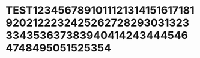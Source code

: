 # TEST123456789101112131415161718192021222324252627282930313233343536373839404142434445464748495051525354